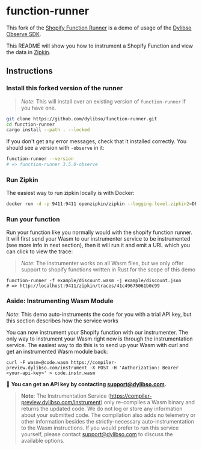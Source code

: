 # function-runner

This fork of the [Shopify Function Runner](https://github.com/Shopify/function-runner) is a demo of usage of the [Dylibso Observe SDK](https://github.com/dylibso/observe-sdk).

This README will show you how to instrument a Shopify Function and view the data in [Zipkin](https://zipkin.io/).

## Instructions

### Install this forked version of the runner

> *Note*: This will install over an existing version of `function-runner` if you have one.

```bash
git clone https://github.com/dylibso/function-runner.git
cd function-runner
cargo install --path . --locked
```

If you don't get any error messages, check that it installed correctly. You should see a version with `-observe` in it:

```bash
function-runner --version
# => function-runner 3.5.0-observe
```

### Run Zipkin

The easiest way to run zipkin locally is with Docker:


```bash
docker run -d -p 9411:9411 openzipkin/zipkin --logging.level.zipkin2=DEBUG
```

### Run your function

Run your function like you normally would with the shopify function runner. It will first send your Wasm to our instrumenter service to be instrumented (see more info in next section), then it will run it and emit a URL which you can click to view the trace:

> *Note*: The instrumenter works on all Wasm files, but we only offer support to shopify functions written in Rust for the scope of this demo

```
function-runner -f example/discount.wasm -j example/discount.json
# => http://localhost:9411/zipkin/traces/41c49675061b0c99
```

### Aside: Instrumenting Wasm Module

*Note*: This demo auto-instruments the code for you with a trial API key, but this section describes how the service works

You can now instrument your Shopify function with our instrumenter. The only way to instrument your Wasm right now is through the instrumentation service. The easiest way to do this is to send up your Wasm with curl and get an instrumented Wasm module back:

```
curl -F wasm=@code.wasm https://compiler-preview.dylibso.com/instrument -X POST -H 'Authorization: Bearer <your-api-key>' > code.instr.wasm
```

:key: **You can get an API key by contacting [support@dylibso.com](mailto:support@dylibso.com).**

> **Note**: The Instrumentation Service (https://compiler-preview.dylibso.com/instrument) only re-compiles a Wasm binary and returns the updated code. We do not log or store any information about your submitted code. The compilation also adds no telemetry or other information besides the strictly-necessary auto-instrumentation to the Wasm instructions. If you would prefer to run this service yourself, please contact [support@dylibso.com](mailto:support@dylibso.com) to discuss the available options.


